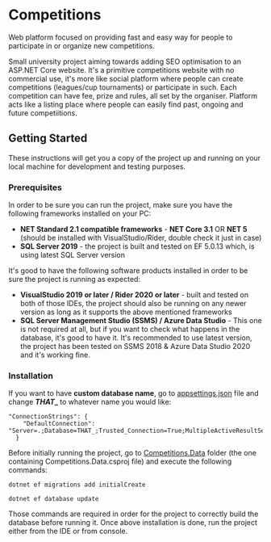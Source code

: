 # Competitions
Web platform focused on providing fast and easy way for people to participate in or organize new competitions. 

Small university project aiming towards adding SEO optimisation to an ASP.NET Core website. It's a primitive competitions website with no commercial use, it's more like social platform where people can create competitions (leagues/cup tournaments)  or participate in such. Each competition can have fee, prize and rules, all set by the organiser. Platform acts like a listing place where people can easily find past, ongoing and future competiitions.

## Getting Started
These instructions will get you a copy of the project up and running on your local machine for development and testing purposes.

### Prerequisites

In order to be sure you can run the project, make sure you have the following frameworks installed on your PC:
* **NET Standard 2.1 compatible frameworks** - **NET Core 3.1** OR **NET 5** (should be installed with VisualStudio/Rider, double check it just in case)
* **SQL Server 2019** - the project is built and tested on EF 5.0.13 which, is using latest SQL Server version

It's good to have the following software products installed in order to be sure the project is running as expected:
* **VisualStudio 2019 or later / Rider 2020 or later** - built and tested on both of those IDEs, the project should also be running on any newer version as long as it supports the above mentioned frameworks
* **SQL Server Management Studio (SSMS) / Azure Data Studio** - This one is not required at all, but if you want to check what happens in the database, it's good to have it. It's recommended to use latest version, the project has been tested on SSMS 2018 & Azure Data Studio 2020 and it's working fine.

### Installation

If you want to have **custom database name**, go to [appsettings.json](src/Web/Competitions.Web/appsettings.json) file and change **_THAT__** to whatever name you would like:
```
"ConnectionStrings": {
    "DefaultConnection": "Server=.;Database=THAT_;Trusted_Connection=True;MultipleActiveResultSets=true"
  }
```

Before initially running the project, go to [Competitions.Data](src/Data/Competitions.Data) folder (the one containing Competitions.Data.csproj file) and execute the following commands:

```
dotnet ef migrations add initialCreate
```
```
dotnet ef database update 
```
Those commands are required in order for the project to correctly build the database before running it. 
Once above installation is done, run the project either from the IDE or from console.
